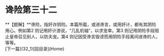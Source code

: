 <h1 class="break">谗险第三十二</h1>
**【题解】**谗险，指奸诈阴险。本篇所载，或进谗言，或用奸计，都有其阴险用心。例如第2 则记用奸计游说，“几乱机轴”，以求宠幸。第3 则记用阴险手段阻止皇帝召见别人，以防夫宠。第4 则记因受谗言毁谤而用阴险手段离间进谗的人，等等。
<br>[下一篇](32_1)[回目录](Home)

